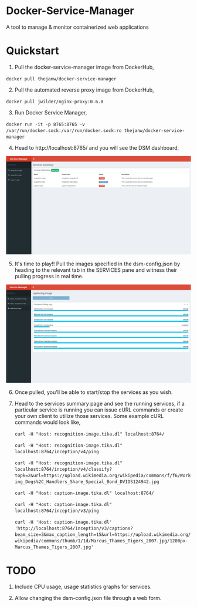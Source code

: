 # Docker-Service-Manager
A tool to manage &amp; monitor containerized web applications

# Quickstart
1. Pull the docker-service-manager image from DockerHub,

`docker pull thejanw/docker-service-manager`

2. Pull the automated reverse proxy image from DockerHub,

`docker pull jwilder/nginx-proxy:0.6.0`

3. Run Docker Service Manager,

`docker run -it -p 8765:8765 -v /var/run/docker.sock:/var/run/docker.sock:ro thejanw/docker-service-manager`

4. Head to http://localhost:8765/ and you will see the DSM dashboard,

![alt text](https://raw.githubusercontent.com/ThejanW/Docker-Service-Manager/master/imgs/dsm_services_summary.png)

5. It's time to play!! Pull the images specified in the dsm-config.json by heading to the relevant tab in the 
SERVICES pane and witness their pulling progress in real time. 

![alt text](https://raw.githubusercontent.com/ThejanW/Docker-Service-Manager/master/imgs/dsm_pulling_logs.png)

6. Once pulled, you'll be able to start/stop the services as you wish.

7. Head to the services summary page and see the running services, 
if a particular service is running you can issue cURL commands or create your own client to utilize those services.
Some example cURL commands would look like,

    `curl -H "Host: recognition-image.tika.dl" localhost:8764/`
    
    `curl -H "Host: recognition-image.tika.dl" localhost:8764/inception/v4/ping`
    
    `curl -H "Host: recognition-image.tika.dl" localhost:8764/inception/v4/classify?topk=2&url=https://upload.wikimedia.org/wikipedia/commons/f/f6/Working_Dogs%2C_Handlers_Share_Special_Bond_DVIDS124942.jpg`
    
    `curl -H "Host: caption-image.tika.dl" localhost:8764/`
    
    `curl -H "Host: caption-image.tika.dl" localhost:8764/inception/v3/ping`
    
    `curl -H 'Host: caption-image.tika.dl' 'http://localhost:8764/inception/v3/captions?beam_size=3&max_caption_length=15&url=https://upload.wikimedia.org/wikipedia/commons/thumb/1/1d/Marcus_Thames_Tigers_2007.jpg/1200px-Marcus_Thames_Tigers_2007.jpg'`

# TODO

1. Include CPU usage, usage statistics graphs for services.

2. Allow changing the dsm-config.json file through a web form.
